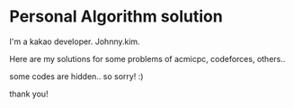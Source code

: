 # Personal Algorithm solution

I'm a kakao developer. Johnny.kim.

Here are my solutions for some problems of acmicpc, codeforces, others..

some codes are hidden.. so sorry! :)

thank you!
